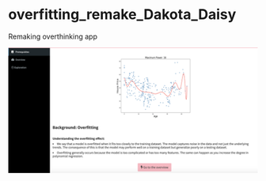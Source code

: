 # overfitting_remake_Dakota_Daisy
Remaking overthinking app

<img src="./Screen Shot 2022-04-12 at 11.09.08 PM.png">
